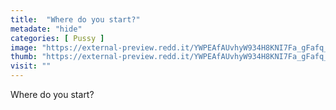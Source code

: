 ```yaml
---
title:  "Where do you start?"
metadate: "hide"
categories: [ Pussy ]
image: "https://external-preview.redd.it/YWPEAfAUvhyW934H8KNI7Fa_gFafq_DTmvx0cy73tZc.jpg?auto=webp&s=90e645579ab8242843462278193f71612caa90bf"
thumb: "https://external-preview.redd.it/YWPEAfAUvhyW934H8KNI7Fa_gFafq_DTmvx0cy73tZc.jpg?width=1080&crop=smart&auto=webp&s=8ecae215215553d4f0880e7b36ed5f0e1b3bec40"
visit: ""
---
```

Where do you start?
